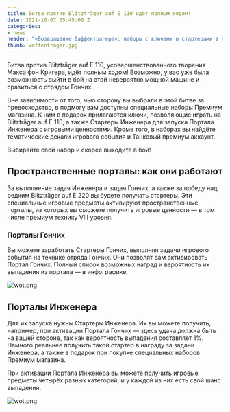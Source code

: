 ```yaml
---
title: Битва против Blitzträger auf E 110 идёт полным ходом!
date: 2021-10-07 05:45:00 Z
categories:
- news
header: "«Возвращение Ваффентрагера»: наборы с ключами и стартерами в подарок"
thumb: waffentrager.jpg
---
```


Битва против Blitzträger auf E 110, усовершенствованного творения Макса фон Кригера, идёт полным ходом! Возможно, у вас уже была возможность выйти в бой на этой невероятно мощной машине и сразиться с отрядом Гончих.

Вне зависимости от того, чью сторону вы выбрали в этой битве за превосходство, в подмогу вам доступны специальные наборы Премиум магазина. К ним в подарок прилагаются ключи, позволяющие играть на Blitzträger auf E 110, а также Стартеры Инженера для запуска Портала Инженера с игровыми ценностями. Кроме того, в наборах вы найдёте тематические декали игрового события и Танковый премиум аккаунт.

Выбирайте свой набор и скорее выходите в бой!

## Пространственные порталы: как они работают

За выполнение задач Инженера и задач Гончих, а также за победу над редким Blitzträger auf E 220 вы будете получать стартеры. Эти специальные игровые предметы активируют пространственные порталы, из которых вы сможете получить игровые ценности — в том числе премиум технику VIII уровня.

### Порталы Гончих

Вы можете заработать Стартеры Гончих, выполняя задачи игрового события на технике отряда Гончих. Они позволят вам активировать Портал Гончих. Полный список возможных наград и вероятность их выпадения из портала — в инфографике.

![wot.png](https://ru-wotp.wgcdn.co/dcont/fb/image/white_tiger_2021_rewards_harriers_ru.jpg)

## Порталы Инженера

Для их запуска нужны Стартеры Инженера. Их вы можете получить, например, при активации Портала Гончих — здесь удача должна быть на вашей стороне, так как вероятность выпадения составляет 1%. Намного реальнее получить такой стартер в награду за задачи Инженера, а также в подарок при покупке специальных наборов Премиум магазина.

При активации Портала Инженера вы можете получить игровые предметы четырёх разных категорий, и у каждой из них есть свой шанс выпадения.

![wot.png](https://ru-wotp.wgcdn.co/dcont/fb/image/white_tiger_2021_rewards_engineer_ru_ygawr5y.jpg)

